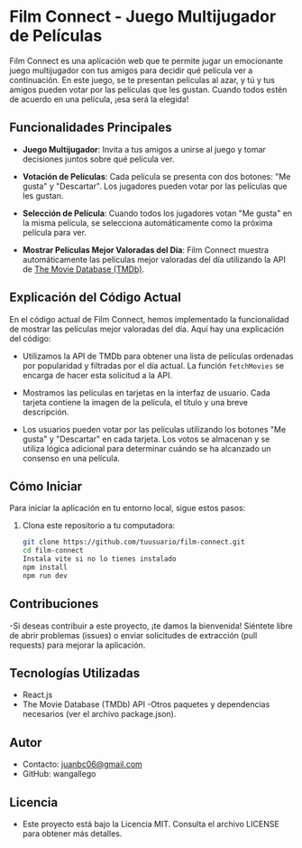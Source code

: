 # Film Connect - Juego Multijugador de Películas

Film Connect es una aplicación web que te permite jugar un emocionante juego multijugador con tus amigos para decidir qué película ver a continuación. En este juego, se te presentan películas al azar, y tú y tus amigos pueden votar por las películas que les gustan. Cuando todos estén de acuerdo en una película, ¡esa será la elegida!

## Funcionalidades Principales

- **Juego Multijugador**: Invita a tus amigos a unirse al juego y tomar decisiones juntos sobre qué película ver.

- **Votación de Películas**: Cada película se presenta con dos botones: "Me gusta" y "Descartar". Los jugadores pueden votar por las películas que les gustan.

- **Selección de Película**: Cuando todos los jugadores votan "Me gusta" en la misma película, se selecciona automáticamente como la próxima película para ver.

- **Mostrar Películas Mejor Valoradas del Día**: Film Connect muestra automáticamente las películas mejor valoradas del día utilizando la API de [The Movie Database (TMDb)](https://www.themoviedb.org/documentation/api).

## Explicación del Código Actual

En el código actual de Film Connect, hemos implementado la funcionalidad de mostrar las películas mejor valoradas del día. Aquí hay una explicación del código:

- Utilizamos la API de TMDb para obtener una lista de películas ordenadas por popularidad y filtradas por el día actual. La función `fetchMovies` se encarga de hacer esta solicitud a la API.

- Mostramos las películas en tarjetas en la interfaz de usuario. Cada tarjeta contiene la imagen de la película, el título y una breve descripción.

- Los usuarios pueden votar por las películas utilizando los botones "Me gusta" y "Descartar" en cada tarjeta. Los votos se almacenan y se utiliza lógica adicional para determinar cuándo se ha alcanzado un consenso en una película.

## Cómo Iniciar

Para iniciar la aplicación en tu entorno local, sigue estos pasos:

1. Clona este repositorio a tu computadora:

   ```bash
   git clone https://github.com/tuusuario/film-connect.git
   cd film-connect
   Instala vite si no lo tienes instalado
   npm install
   npm run dev
## Contribuciones
-Si deseas contribuir a este proyecto, ¡te damos la bienvenida! Siéntete     libre de abrir problemas (issues) o enviar solicitudes de extracción (pull   requests) para mejorar la aplicación.

## Tecnologías Utilizadas
- React.js
- The Movie Database (TMDb) API
-Otros paquetes y dependencias necesarios (ver el archivo package.json).

## Autor
- Contacto: juanbc06@gmail.com
- GitHub: wangallego

## Licencia
- Este proyecto está bajo la Licencia MIT. Consulta el archivo LICENSE para   obtener más detalles.
